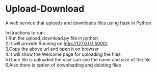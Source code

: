 # Upload-Download
A web service that uploads and downloads files using flask in Python

Instructions to run: <br />
1.Run the upload_download.py file in python <br />
2.It will provide Running on http://127.0.0.1:5000/ <br />
3.Copy the above url and open it on browser <br />
4.It will show the Welcome page for uploading the files <br />
5.Once file is uploaded the user can see the name and size of the file <br />
6.Also there is option of downloading and deleting files <br />
